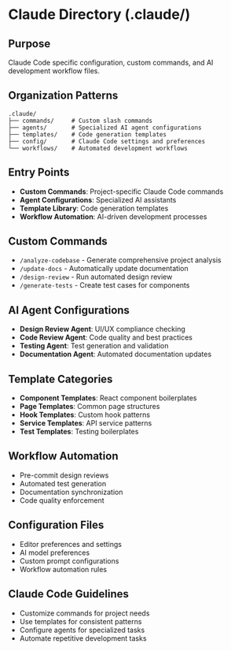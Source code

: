 # Claude Directory (.claude/)

## Purpose
Claude Code specific configuration, custom commands, and AI development workflow files.

## Organization Patterns
```
.claude/
├── commands/     # Custom slash commands
├── agents/       # Specialized AI agent configurations
├── templates/    # Code generation templates
├── config/       # Claude Code settings and preferences
└── workflows/    # Automated development workflows
```

## Entry Points
- **Custom Commands**: Project-specific Claude Code commands
- **Agent Configurations**: Specialized AI assistants
- **Template Library**: Code generation templates
- **Workflow Automation**: AI-driven development processes

## Custom Commands
- `/analyze-codebase` - Generate comprehensive project analysis
- `/update-docs` - Automatically update documentation
- `/design-review` - Run automated design review
- `/generate-tests` - Create test cases for components

## AI Agent Configurations
- **Design Review Agent**: UI/UX compliance checking
- **Code Review Agent**: Code quality and best practices
- **Testing Agent**: Test generation and validation
- **Documentation Agent**: Automated documentation updates

## Template Categories
- **Component Templates**: React component boilerplates
- **Page Templates**: Common page structures
- **Hook Templates**: Custom hook patterns
- **Service Templates**: API service patterns
- **Test Templates**: Testing boilerplates

## Workflow Automation
- Pre-commit design reviews
- Automated test generation
- Documentation synchronization
- Code quality enforcement

## Configuration Files
- Editor preferences and settings
- AI model preferences
- Custom prompt configurations
- Workflow automation rules

## Claude Code Guidelines
- Customize commands for project needs
- Use templates for consistent patterns
- Configure agents for specialized tasks
- Automate repetitive development tasks